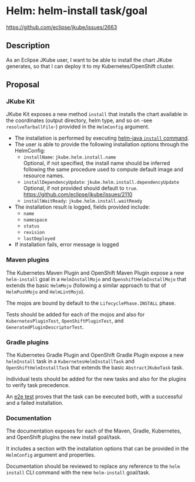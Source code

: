 # Helm: helm-install task/goal

https://github.com/eclipse/jkube/issues/2663

## Description

As an Eclipse JKube user, I want to be able to install the chart JKube generates, so that I can deploy it to my Kubernetes/OpenShift cluster.

## Proposal

### JKube Kit

JKube Kit exposes a new method `install` that installs the chart available in the coordinates (output directory, helm type, and so on -see `resolveTarballFile`-) provided in the `HelmConfig` argument.

- The installation is performed by executing [helm-java `install` command](https://github.com/manusa/helm-java#install).
- The user is able to provide the following installation options through the HelmConfig:
  - `installName`: `jkube.helm.install.name`<br/>
    Optional, if not specified, the install name should be inferred following the same procedure used to compute default image and resource names.
  - `installDependencyUpdate`: `jkube.helm.install.dependencyUpdate`<br/>
    Optional, if not provided should default to `true`.<br/>
    https://github.com/eclipse/jkube/issues/2110
  - `installWaitReady`: `jkube.helm.install.waitReady`
- The installation result is logged, fields provided include:
  - `name`
  - `namespace`
  - `status`
  - `revision`
  - `lastDeployed`
- If installation fails, error message is logged

### Maven plugins

The Kubernetes Maven Plugin and OpenShift Maven Plugin expose a new `helm-install` goal in a `HelmInstallMojo` and `OpenshiftHelmInstallMojo` that extends the basic `HelmMojo` (following a similar approach to that of `HelmPushMojo` and `HelmLintMojo`).

The mojos are bound by default to the `LifecyclePhase.INSTALL` phase.

Tests should be added for each of the mojos and also for `KubernetesPluginTest`, `OpenShiftPluginTest`, and `GeneratedPluginDescriptorTest`.

### Gradle plugins

The Kubernetes Gradle Plugin and OpenShift Gradle Plugin expose a new `helmInstall` task in a `KubernetesHelmInstallTask` and `OpenShiftHelmInstallTask` that extends the basic `AbstractJKubeTask` task.

Individual tests should be added for the new tasks and also for the plugins to verify task precedence.

An [e2e test](https://github.com/jkubeio/jkube-integration-tests) proves that the task can be executed both, with a successful and a failed installation.

### Documentation

The documentation exposes for each of the Maven, Gradle, Kubernetes, and OpenShift plugins the new install goal/task.

It includes a section with the installation options that can be provided in the `HelmConfig` argument and properties.

Documentation should be reviewed to replace any reference to the `helm install` CLI command with the new `helm-install` goal/task.
